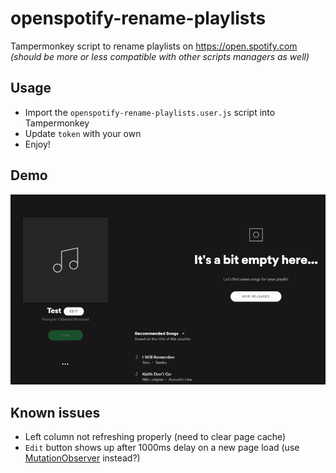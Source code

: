 # openspotify-rename-playlists
Tampermonkey script to rename playlists on https://open.spotify.com  
*(should be more or less compatible with other scripts managers as well)*

## Usage
 - Import the `openspotify-rename-playlists.user.js` script into Tampermonkey
 - Update `token` with your own
 - Enjoy!
 
## Demo

![](demo.gif)

## Known issues
 - Left column not refreshing properly (need to clear page cache)
 - `Edit` button shows up after 1000ms delay on a new page load (use [MutationObserver](https://developer.mozilla.org/en-US/docs/Web/API/MutationObserver) instead?)
